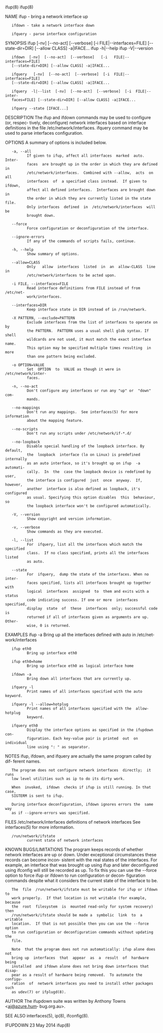 ifup(8)                                                               ifup(8)

NAME
       ifup - bring a network interface up

       ifdown - take a network interface down

       ifquery - parse interface configuration

SYNOPSIS
       ifup   [-nv]   [--no-act]   [--verbose]   [-i  FILE|--interfaces=FILE]
       [--state-dir=DIR] [--allow CLASS] -a|IFACE...
       ifup -h|--help
       ifup -V|--version

       ifdown  [-nv]  [--no-act]  [--verbose]   [-i   FILE|--interfaces=FILE]
       [--state-dir=DIR] [--allow CLASS] -a|IFACE...

       ifquery   [-nv]  [--no-act]  [--verbose]  [-i  FILE|--interfaces=FILE]
       [--state-dir=DIR] [--allow CLASS] -a|IFACE...

       ifquery  -l|--list  [-nv]  [--no-act]  [--verbose]  [-i  FILE|--inter‐
       faces=FILE] [--state-dir=DIR] [--allow CLASS] -a|IFACE...

       ifquery --state [IFACE...]

DESCRIPTION
       The  ifup  and  ifdown  commands may be used to configure (or, respec‐
       tively, deconfigure) network interfaces based on interface definitions
       in  the  file /etc/network/interfaces.  ifquery command may be used to
       parse interfaces configuration.

OPTIONS
       A summary of options is included below.

       -a, --all
              If given to ifup, affect all interfaces  marked  auto.   Inter‐
              faces  are brought up in the order in which they are defined in
              /etc/network/interfaces.  Combined with --allow,  acts  on  all
              interfaces  of  a specified class instead.  If given to ifdown,
              affect all defined interfaces.  Interfaces are brought down  in
              the order in which they are currently listed in the state file.
              Only interfaces  defined  in  /etc/network/interfaces  will  be
              brought down.

       --force
              Force configuration or deconfiguration of the interface.

       --ignore-errors
              If any of the commands of scripts fails, continue.

       -h, --help
              Show summary of options.

       --allow=CLASS
              Only   allow  interfaces  listed  in  an  allow-CLASS  line  in
              /etc/network/interfaces to be acted upon.

       -i FILE, --interfaces=FILE
              Read interface definitions from FILE instead of from  /etc/net‐
              work/interfaces.

       --interfaces=DIR
              Keep interface state in DIR instead of in /run/network.

       -X PATTERN, --exclude=PATTERN
              Exclude interfaces from the list of interfaces to operate on by
              the PATTERN.  PATTERN uses a usual shell glob syntax. If  shell
              wildcards are not used, it must match the exact interface name.
              This option may be specified multiple times resulting  in  more
              than one pattern being excluded.

       -o OPTION=VALUE
              Set  OPTION  to  VALUE as though it were in /etc/network/inter‐
              faces.

       -n, --no-act
              Don't configure any interfaces or run any "up" or  "down"  com‐
              mands.

       --no-mappings
              Don't run any mappings.  See interfaces(5) for more information
              about the mapping feature.

       --no-scripts
              Don't run any scripts under /etc/network/if-*.d/

       --no-loopback
              Disable special handling of the loopback interface. By default,
              the  loopback  interface (lo on Linux) is predefined internally
              as an auto interface, so it's brought up on ifup  -a  automati‐
              cally.  In  the  case the loopback device is redefined by user,
              the interface is configured  just  once  anyway.  If,  however,
              another  interface is also defined as loopback, it's configured
              as usual. Specifying this option disables  this  behaviour,  so
              the loopback interface won't be configured automatically.

       -V, --version
              Show copyright and version information.

       -v, --verbose
              Show commands as they are executed.

       -l, --list
              For  ifquery, list all the interfaces which match the specified
              class.  If no class specified, prints all the interfaces listed
              as auto.

       --state
              For  ifquery,  dump the state of the interfaces. When no inter‐
              faces specified, lists all interfaces brought up together  with
              logical  interfaces  assigned  to  them and exits with a status
              code indicating success. If one or more  interfaces  specified,
              display  state  of  these  interfaces  only; successful code is
              returned if all of interfaces given as arguments are up. Other‐
              wise, 0 is returned.

EXAMPLES
       ifup -a
              Bring  up  all  the  interfaces  defined with auto in /etc/net‐
              work/interfaces

       ifup eth0
              Bring up interface eth0

       ifup eth0=home
              Bring up interface eth0 as logical interface home

       ifdown -a
              Bring down all interfaces that are currently up.

       ifquery -l
              Print names of all interfaces specified with the auto keyword.

       ifquery -l --allow=hotplug
              Print names of all interfaces specified with the  allow-hotplug
              keyword.

       ifquery eth0
              Display the interface options as specified in the ifupdown con‐
              figuration. Each key-value pair is printed  out  on  individual
              line using ": " as separator.

NOTES
       ifup, ifdown, and ifquery are actually the same program called by dif‐
       ferent names.

       The program does not configure network interfaces  directly;  it  runs
       low level utilities such as ip to do its dirty work.

       When  invoked,  ifdown  checks if ifup is still running. In that case,
       SIGTERM is sent to ifup.

       During interface deconfiguration, ifdown ignores errors the  same  way
       as if --ignore-errors was specified.

FILES
       /etc/network/interfaces
              definitions  of  network  interfaces See interfaces(5) for more
              information.

       /run/network/ifstate
              current state of network interfaces

KNOWN BUGS/LIMITATIONS
       The program keeps records of whether  network  interfaces  are  up  or
       down.  Under exceptional circumstances these records can become incon‐
       sistent with the real states  of  the  interfaces.   For  example,  an
       interface  that was brought up using ifup and later deconfigured using
       ifconfig will still be recorded as up.  To fix this you  can  use  the
       --force  option to force ifup or ifdown to run configuration or decon‐
       figuration commands despite what it considers the current state of the
       interface to be.

       The  file  /run/network/ifstate must be writable for ifup or ifdown to
       work properly.  If that location is not writable (for example, because
       the  root  filesystem  is  mounted read-only for system recovery) then
       /run/network/ifstate should be made a  symbolic  link  to  a  writable
       location.  If that is not possible then you can use the --force option
       to run configuration or deconfiguration commands without updating  the
       file.

       Note  that the program does not run automatically: ifup alone does not
       bring up  interfaces  that  appear  as  a  result  of  hardware  being
       installed  and ifdown alone does not bring down interfaces that disap‐
       pear as a result of hardware being removed.  To automate the  configu‐
       ration  of  network interfaces you need to install other packages such
       as udev(7) or ifplugd(8).

AUTHOR
       The  ifupdown  suite  was  written  by  Anthony  Towns  <aj@azure.hum‐
       bug.org.au>.

SEE ALSO
       interfaces(5), ip(8), ifconfig(8).

IFUPDOWN                         23 May 2014                          ifup(8)
